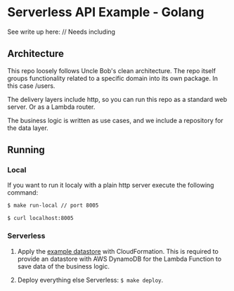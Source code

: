# Serverless API Example - Golang

See write up here: // Needs including

## Architecture
This repo loosely follows Uncle Bob's clean architecture. The repo itself groups functionality related to a specific domain into its own package. In this case /users.

The delivery layers include http, so you can run this repo as a standard web server. Or as a Lambda router.

The business logic is written as use cases, and we include a repository for the data layer.

## Running

### Local

If you want to run it localy with a plain http server execute the following command:

```bash
$ make run-local // port 8005
```

```
$ curl localhost:8005 
```

### Serverless

1. Apply the [example datastore](infrastructure/datastore.yml) with CloudFormation. This is required to provide an datastore with AWS DynamoDB for the Lambda Function to save data of the business logic.

2. Deploy everything else Serverless: `$ make deploy`.
